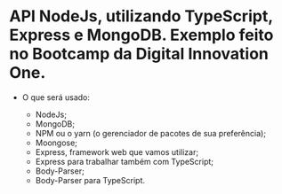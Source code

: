 # API NodeJs, utilizando TypeScript, Express e MongoDB. Exemplo feito no Bootcamp da Digital Innovation One.

* O que será usado: 

   - NodeJs;
   - MongoDB;
   - NPM ou o yarn (o gerenciador de pacotes de sua preferência);
   - Moongose;
   - Express, framework web que vamos utilizar;
   - Express para trabalhar também com TypeScript;
   - Body-Parser;
   - Body-Parser para TypeScript.
 

   
   





